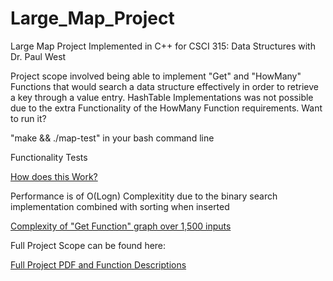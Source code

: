 # Large_Map_Project
Large Map Project Implemented in C++ for CSCI 315: Data Structures with Dr. Paul West

Project scope involved being able to implement "Get" and "HowMany" Functions that would search a data structure effectively in order to retrieve a key through a value entry. HashTable Implementations was not possible due to the extra Functionality of the HowMany Function requirements.
Want to run it?

"make && ./map-test" in your bash command line

Functionality Tests

[How does this Work?](graphFiles/DisplayOutput.PNG)

Performance is of O(Logn) Complexitity due to the binary search implementation combined with sorting when inserted 

[Complexity of "Get Function" graph over 1,500 inputs](graphFiles/testtime.pdf)

Full Project Scope can be found here:

[Full Project PDF and Function Descriptions](project1.pdf)
